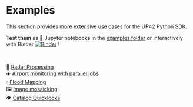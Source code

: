 # Examples

This section provides more extensive use cases for the UP42 Python SDK. 

**Test them** as :orange_book: Jupyter notebooks in the [examples folder](https://github.com/up42/up42-py/tree/master/examples) or
interactively with Binder [![Binder](https://mybinder.org/badge_logo.svg)](https://mybinder.org/v2/gh/up42/up42-py/master?filepath=examples) !

<br>

:satellite: [Radar Processing](https://sdk.up42.com/examples/radar_processing_1/)  
:airplane: [Airport monitoring with parallel jobs](https://sdk.up42.com/examples/airports-parallel/)   
:droplet: [Flood Mapping](https://sdk.up42.com/examples/flood_mapping/)  
🖼️ [Image mosaicking](https://sdk.up42.com/mosaicking)  
:eye: [Catalog Quicklooks](https://sdk.up42.com/examples/map-quicklooks/)  

